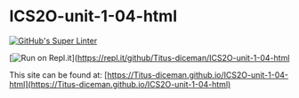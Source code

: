 # ICS2O-unit-1-04-html

[![GitHub's Super Linter](https://github.com/Titus-diceman/ICS2O-unit-1-04-html/workflows/GitHub's%20Super%20Linter/badge.svg)](https://github.com/Titus-diceman/ICS2O-unit-1-04-html/actions)

[![Run on Repl.it](https://repl.it/badge/github/Ti<REPOSITORY>tus-diceman/ICS2O-unit-1-04-html)](https://repl.it/github/Titus-diceman/ICS2O-unit-1-04-html

This site can be found at: [https://Titus-diceman.github.io/ICS2O-unit-1-04-html](https://Titus-diceman.github.io/ICS2O-unit-1-04-html)<REPOSITORY>
